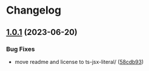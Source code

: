 # Changelog

## [1.0.1](https://github.com/astrinxit66/ts-jsx-literal/compare/ts-jsx-literal-v1.0.0...ts-jsx-literal-v1.0.1) (2023-06-20)


### Bug Fixes

* move readme and license to ts-jsx-literal/ ([58cdb93](https://github.com/astrinxit66/ts-jsx-literal/commit/58cdb937e6cf4cea8cfa5eb9cd55a7db449ac0de))
